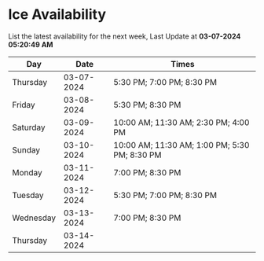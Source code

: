 # Ice Availability

List the latest availability for the next week, Last Update at **03-07-2024 05:20:49 AM**

| Day         | Date        | Times       |
| ----------- | ----------- | ----------- |
|Thursday|03-07-2024|5:30 PM; 7:00 PM; 8:30 PM|
|Friday|03-08-2024|5:30 PM; 8:30 PM|
|Saturday|03-09-2024|10:00 AM; 11:30 AM; 2:30 PM; 4:00 PM|
|Sunday|03-10-2024|10:00 AM; 11:30 AM; 1:00 PM; 5:30 PM; 8:30 PM|
|Monday|03-11-2024|7:00 PM; 8:30 PM|
|Tuesday|03-12-2024|5:30 PM; 7:00 PM; 8:30 PM|
|Wednesday|03-13-2024|7:00 PM; 8:30 PM|
|Thursday|03-14-2024||
